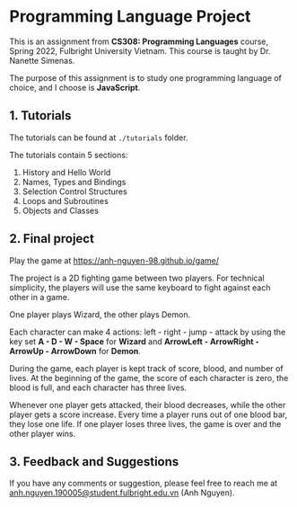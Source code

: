 # Programming Language Project

This is an assignment from **CS308: Programming Languages** course, Spring 2022, Fulbright University Vietnam. This course is taught by Dr. Nanette Simenas. 

The purpose of this assignment is to study one programming language of choice, and I choose is **JavaScript**.

## 1. Tutorials

The tutorials can be found at `./tutorials` folder.

The tutorials contain 5 sections:
1. History and Hello World 
2. Names, Types and Bindings
3. Selection Control Structures
4. Loops and Subroutines
5. Objects and Classes


## 2. Final project

Play the game at https://anh-nguyen-98.github.io/game/

The project is a 2D fighting game between two players. For technical simplicity, the players will use the same keyboard to fight against each other in a game.

One player plays Wizard, the other plays Demon.

Each character can make 4 actions: left - right - jump - attack by using the key set **A - D - W - Space** for **Wizard** and **ArrowLeft - ArrowRight - ArrowUp - ArrowDown** for **Demon**.

During the game, each player is kept track of score, blood, and number of lives. At the beginning of the game, the score of each character is zero, the blood is full, and each character has three lives.

Whenever one player gets attacked, their blood decreases, while the other player gets a score increase. Every time a player runs out of one blood bar, they lose one life. If one player loses three lives, the game is over and the other player wins.


## 3. Feedback and Suggestions
If you have any comments or suggestion, please feel free to reach me at [anh.nguyen.190005@student.fulbright.edu.vn](anh.nguyen.190005@student.fulbright.edu.vn) (Anh Nguyen).
